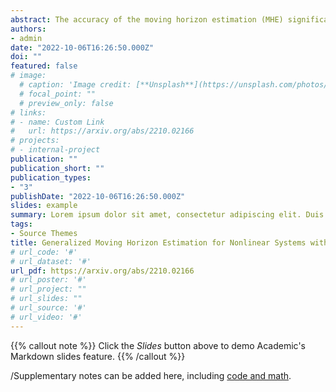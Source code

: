 ```yaml
---
abstract: The accuracy of the moving horizon estimation (MHE) significantly degrades under measurement outliers. Existing methods that address this issue only apply to linear systems and assume intermittent outliers. To bridge this gap, we propose a generalized MHE approach that extends the standard MHE by utilizing the loss-theoretic perspective of Generalized Bayesian Inference. Then we design a robust loss function by leveraging the \{beta}-divergence and propose the \{beta} moving horizon estimator robust to outliers. Analytical influence functions are derived to analyze the robustness of the MHE methods. We further prove that for the case of linear Gaussian systems, the gross error sensitivity of the proposed estimator remains bounded, while for the standard MHE, it is unbounded. The effectiveness of the proposed approach is demonstrated in simulations on both linear and nonlinear systems.
authors:
- admin
date: "2022-10-06T16:26:50.000Z"
doi: ""
featured: false
# image:
  # caption: 'Image credit: [**Unsplash**](https://unsplash.com/photos/s9CC2SKySJM)'
  # focal_point: ""
  # preview_only: false
# links:
# - name: Custom Link
#   url: https://arxiv.org/abs/2210.02166
# projects:
# - internal-project
publication: ""
publication_short: ""
publication_types:
- "3"
publishDate: "2022-10-06T16:26:50.000Z"
slides: example
summary: Lorem ipsum dolor sit amet, consectetur adipiscing elit. Duis posuere tellus ac convallis placerat. Proin tincidunt magna sed ex sollicitudin condimentum.
tags:
- Source Themes
title: Generalized Moving Horizon Estimation for Nonlinear Systems with Robustness to Measurement Outliers
# url_code: '#'
# url_dataset: '#'
url_pdf: https://arxiv.org/abs/2210.02166
# url_poster: '#'
# url_project: ""
# url_slides: ""
# url_source: '#'
# url_video: '#'
---
```


{{% callout note %}}
Click the *Slides* button above to demo Academic's Markdown slides feature.
{{% /callout %}}

/Supplementary notes can be added here, including [code and math](https://sourcethemes.com/academic/docs/writing-markdown-latex/).
